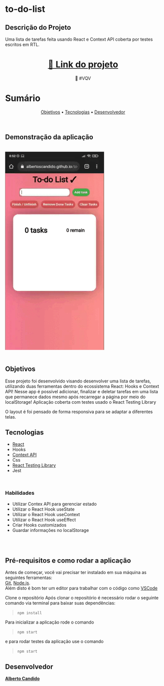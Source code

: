 
# to-do-list

## Descrição do Projeto

<p>Uma lista de tarefas feita usando React e Context API coberta por testes escritos em RTL.</p>
<h1 align="center">  <a href="https://albertoscandido.github.io/to-do-list/">🔗 Link do projeto</a>  </h1>  <p align="center">🚀 #VQV</p>


# Sumário
<p align="center">  <a href="#objetivos">Objetivos</a> •  <a href="#tecnologias">Tecnologias</a>  • <a href="#desenvolvedor">Desenvolvedor</a>  </p>
<br/>

## Demonstração da aplicação
<br/>
<img src="./to-do-list.gif" />
<br/>
<br/>

## Objetivos
Esse projeto foi desenvolvido visando desenvolver uma lista de tarefas, utilizando duas ferramentas dentro do ecossistema React: Hooks e Context API! Nesse app é possível adicionar, finalizar e deletar tarefas em uma lista que permanece dados mesmo após recarregar a página por meio do localStorage!
Aplicação coberta com testes usado o React Testing Library

O layout é foi pensado de forma responsiva para se adaptar a diferentes telas.


## Tecnologias

- <a href="https://pt-br.reactjs.org/docs/getting-started.html">React</a>
- Hooks
- <a href="https://pt-br.reactjs.org/docs/context.html">Context API</a>
- Css
- <a href="https://testing-library.com/docs/react-testing-library/intro/">React Testing Library</a>
- Jest

<br/>

### Habilidades

- Utilizar Contex API para gerenciar estado
- Utilizar o React Hook useState
- Utilizar o React Hook useContext
- Utilizar o React Hook useEffect
- Criar Hooks customizados
- Guardar informações no localStorage


<br/>
<br/>

##  Pré-requisitos e como rodar a aplicação

Antes de começar, você vai precisar ter instalado em sua máquina as seguintes ferramentas:  
[Git](https://git-scm.com/), [Node.js](https://nodejs.org/en/).  
Além disto é bom ter um editor para trabalhar com o código como [VSCode](https://code.visualstudio.com/)

Clone o repositório
Após clonar o repositório é necessário rodar o seguinte comando via terminal para baixar suas dependências:
> ``` npm install ```

Para inicializar a aplicação rode o comando
> ``` npm start ```

e para rodar testes da aplicação use o comando
> ``` npm start ```

## Desenvolvedor

<a href="https://github.com/albertoscandido">**Alberto Candido**</a>